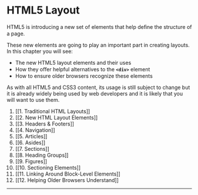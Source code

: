 # HTML5 Layout


HTML5 is introducing a new set of elements that help deﬁne the structure of a page.

These new elements are going to play an important part in creating layouts. In this chapter you will see:
- The new HTML5 layout elements and their uses
- How they oﬀer helpful alternatives to the **`<div>`** element
- How to ensure older browsers recognize these elements

As with all HTML5 and CSS3 content, its usage is still subject to change but it is already widely being used by web developers and it is likely that you will want to use them.

1. [[1. Traditional HTML Layouts]]
2. [[2. New HTML Layout Elements]]
3. [[3. Headers & Footers]]
4. [[4. Navigation]]
5. [[5. Articles]]
6. [[6. Asides]]
7. [[7. Sections]]
8. [[8. Heading Groups]]
9. [[9. Figures]]
10. [[10. Sectioning Elements]]
11. [[11. Linking Around Block-Level Elements]]
12. [[12. Helping Older Browsers Understand]]

---
